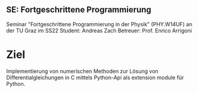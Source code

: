## SE: Fortgeschrittene Programmierung
Seminar "Fortgeschrittene Programmierung in der Physik" (PHY.W14UF) an der TU Graz im SS22
Student: Andreas Zach
Betreuer: Prof. Enrico Arrigoni

# Ziel
Implementierung von numerischen Methoden zur Lösung von Differentialgleichungen in C mittels Python-Api als extension module für Python.